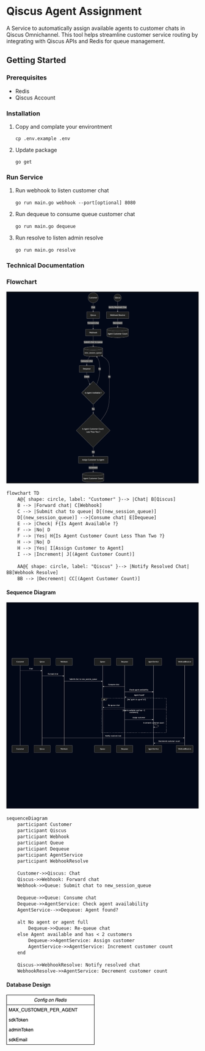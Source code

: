 # Qiscus Agent Assignment

A Service to automatically assign available agents to customer chats in Qiscus Omnichannel. This tool helps streamline customer service routing by integrating with Qiscus APIs and Redis for queue management.

## Getting Started

### Prerequisites

- Redis
- Qiscus Account

### Installation

1.  Copy and complate your environtment

        cp .env.example .env

2.  Update package

        go get

### Run Service

1. Run webhook to listen customer chat

   `go run main.go webhook --port[optional] 8080`

2. Run dequeue to consume queue customer chat

   `go run main.go dequeue`

3. Run resolve to listen admin resolve

   `go run main.go resolve`

### Technical Documentation

### Flowchart

![Flowchart](https://raw.githubusercontent.com/ahmad8taufiq/qiscus-omnichannel/fc311a474ac6ef8cf34dccabe93df11b60b45975/flowchart.png)

```
flowchart TD
    A@{ shape: circle, label: "Customer" }--> |Chat| B[Qiscus]
    B --> |Forward chat| C[Webhook]
    C --> |Submit chat to queue| D[(new_session_queue)]
    D[(new_session_queue)] -->|Consume chat| E[Dequeue]
    E --> |Check| F{Is Agent Available ?}
    F --> |No| D
    F --> |Yes| H{Is Agent Customer Count Less Than Two ?}
    H --> |No| D
    H --> |Yes| I[Assign Customer to Agent]
    I --> |Increment| J[(Agent Customer Count)]

    AA@{ shape: circle, label: "Qiscus" }--> |Notify Resolved Chat| BB[Webhook Resolve]
    BB --> |Decrement| CC[(Agent Customer Count)]
```

#### Sequence Diagram

![Sequence Diagram](https://raw.githubusercontent.com/ahmad8taufiq/qiscus-omnichannel/refs/heads/main/sequence_diagram.png)

```
sequenceDiagram
    participant Customer
    participant Qiscus
    participant Webhook
    participant Queue
    participant Dequeue
    participant AgentService
    participant WebhookResolve

    Customer->>Qiscus: Chat
    Qiscus->>Webhook: Forward chat
    Webhook->>Queue: Submit chat to new_session_queue

    Dequeue->>Queue: Consume chat
    Dequeue->>AgentService: Check agent availability
    AgentService-->>Dequeue: Agent found?

    alt No agent or agent full
        Dequeue->>Queue: Re-queue chat
    else Agent available and has < 2 customers
        Dequeue->>AgentService: Assign customer
        AgentService->>AgentService: Increment customer count
    end

    Qiscus->>WebhookResolve: Notify resolved chat
    WebhookResolve->>AgentService: Decrement customer count
```

#### Database Design

![Database Design](https://raw.githubusercontent.com/ahmad8taufiq/qiscus-omnichannel/refs/heads/main/database_design.png)
